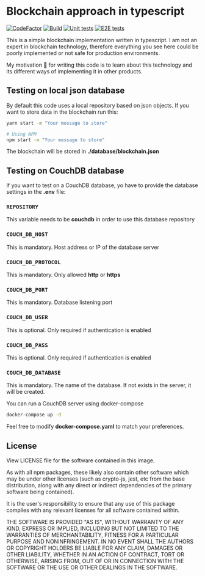 # Blockchain approach in typescript

[![CodeFactor](https://www.codefactor.io/repository/github/d4nicoder/blockchain-ts/badge)](https://www.codefactor.io/repository/github/d4nicoder/blockchain-ts) [![Build](https://github.com/d4nicoder/blockchain-ts/actions/workflows/build.yml/badge.svg)](https://github.com/d4nicoder/blockchain-ts/actions/workflows/build.yml) [![Unit tests](https://github.com/d4nicoder/blockchain-ts/actions/workflows/test-unit.yml/badge.svg)](https://github.com/d4nicoder/blockchain-ts/actions/workflows/test-unit.yml) [![E2E tests](https://github.com/d4nicoder/blockchain-ts/actions/workflows/test-e2e.yml/badge.svg)](https://github.com/d4nicoder/blockchain-ts/actions/workflows/test-e2e.yml)

This is a simple blockchain implementation written in typescript. I am not an expert in blockchain technology, therefore everything you see here could be poorly implemented or not safe for production environments.

My motivation 💪 for writing this code is to learn about this technology and its different ways of implementing it in other products.

## Testing on local json database

By default this code uses a local repository based on json objects. If you want to store data in the blockchain run this:

```bash
yarn start -m "Your message to store"

# Using NPM
npm start -m "Your message to store"
```

The blockchain will be stored in **./database/blockchain.json**

## Testing on CouchDB database

If you want to test on a CouchDB database, yo have to provide the database settings in the **.env** file:

### **`REPOSITORY`**

This variable needs to be **couchdb** in order to use this database repository

### **`COUCH_DB_HOST`**

This is mandatory. Host address or IP of the database server

### **`COUCH_DB_PROTOCOL`**

This is mandatory. Only allowed **http** or **https**

### **`COUCH_DB_PORT`**

This is mandatory. Database listening port

### **`COUCH_DB_USER`**

This is optional. Only required if authentication is enabled

### **`COUCH_DB_PASS`**

This is optional. Only required if authentication is enabled

### **`COUCH_DB_DATABASE`**

This is mandatory. The name of the database. If not exists in the server, it will be created.

You can run a CouchDB server using docker-compose

```bash
docker-compose up -d
```

Feel free to modify **docker-compose.yaml** to match your preferences.

## License

View LICENSE file for the software contained in this image.

As with all npm packages, these likely also contain other software which may be under other licenses (such as crypto-js, jest, etc from the base distribution, along with any direct or indirect dependencies of the primary software being contained).

It is the user's responsibility to ensure that any use of this package complies with any relevant licenses for all software contained within.

THE SOFTWARE IS PROVIDED "AS IS", WITHOUT WARRANTY OF ANY KIND, EXPRESS OR IMPLIED, INCLUDING BUT NOT LIMITED TO THE WARRANTIES OF MERCHANTABILITY, FITNESS FOR A PARTICULAR PURPOSE AND NONINFRINGEMENT. IN NO EVENT SHALL THE AUTHORS OR COPYRIGHT HOLDERS BE LIABLE FOR ANY CLAIM, DAMAGES OR OTHER LIABILITY, WHETHER IN AN ACTION OF CONTRACT, TORT OR OTHERWISE, ARISING FROM, OUT OF OR IN CONNECTION WITH THE SOFTWARE OR THE USE OR OTHER DEALINGS IN THE SOFTWARE.
